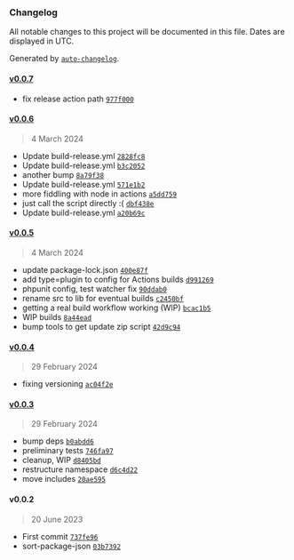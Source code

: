 ### Changelog

All notable changes to this project will be documented in this file. Dates are displayed in UTC.

Generated by [`auto-changelog`](https://github.com/CookPete/auto-changelog).

#### [v0.0.7](https://github.com/ideasonpurpose/media-library-plus-plugin/compare/v0.0.6...v0.0.7)

- fix release action path [`977f000`](https://github.com/ideasonpurpose/media-library-plus-plugin/commit/977f0000a630ceb059d65a61d52d4639f595dfdc)

#### [v0.0.6](https://github.com/ideasonpurpose/media-library-plus-plugin/compare/v0.0.5...v0.0.6)

> 4 March 2024

- Update build-release.yml [`2828fc8`](https://github.com/ideasonpurpose/media-library-plus-plugin/commit/2828fc8063785575fd37473567303167dd02de6a)
- Update build-release.yml [`b3c2052`](https://github.com/ideasonpurpose/media-library-plus-plugin/commit/b3c2052571c9e2c4c587c4d84e5643b30e512e9f)
- another bump [`8a79f38`](https://github.com/ideasonpurpose/media-library-plus-plugin/commit/8a79f38d04494f306abb386ec4ddf29ef6744611)
- Update build-release.yml [`571e1b2`](https://github.com/ideasonpurpose/media-library-plus-plugin/commit/571e1b2b2656fc784ffb183eaa81bc060efb39f7)
- more fiddling with node in actions [`a5dd759`](https://github.com/ideasonpurpose/media-library-plus-plugin/commit/a5dd7591093e874105c55c1481711193855444ba)
- just call the script directly :( [`dbf438e`](https://github.com/ideasonpurpose/media-library-plus-plugin/commit/dbf438e7b21111c2677e952a25f149a22f545dd8)
- Update build-release.yml [`a20b69c`](https://github.com/ideasonpurpose/media-library-plus-plugin/commit/a20b69c2283aa1a78e17d78177f5e6eea04ca179)

#### [v0.0.5](https://github.com/ideasonpurpose/media-library-plus-plugin/compare/v0.0.4...v0.0.5)

> 4 March 2024

- update package-lock.json [`400e87f`](https://github.com/ideasonpurpose/media-library-plus-plugin/commit/400e87f6e1566c70d95caee2043199f9db6fa4b5)
- add type=plugin to config for Actions builds [`d991269`](https://github.com/ideasonpurpose/media-library-plus-plugin/commit/d991269576212635a1e5602b5345ba71b20cb632)
- phpunit config, test watcher fix [`90ddab0`](https://github.com/ideasonpurpose/media-library-plus-plugin/commit/90ddab04c7a9663ad36f83465633f21cfabc49c2)
- rename src to lib for eventual builds [`c2450bf`](https://github.com/ideasonpurpose/media-library-plus-plugin/commit/c2450bff14dd294e793dbf35d15a56450fc1387d)
- getting a real build workflow working (WIP) [`bcac1b5`](https://github.com/ideasonpurpose/media-library-plus-plugin/commit/bcac1b5dc76c8f57530cca3cbf19002628bf6ca2)
- WIP builds [`8a44ead`](https://github.com/ideasonpurpose/media-library-plus-plugin/commit/8a44ead050091cffe19511242c60e693d2f2dfd7)
- bump tools to get update zip script [`42d9c94`](https://github.com/ideasonpurpose/media-library-plus-plugin/commit/42d9c9441d46f70cbc41e4f76e30fca3fa0c8e76)

#### [v0.0.4](https://github.com/ideasonpurpose/media-library-plus-plugin/compare/v0.0.3...v0.0.4)

> 29 February 2024

- fixing versioning [`ac04f2e`](https://github.com/ideasonpurpose/media-library-plus-plugin/commit/ac04f2e41ae11d192e63c054627c8197d30c6ae3)

#### [v0.0.3](https://github.com/ideasonpurpose/media-library-plus-plugin/compare/v0.0.2...v0.0.3)

> 29 February 2024

- bump deps [`b0abdd6`](https://github.com/ideasonpurpose/media-library-plus-plugin/commit/b0abdd670783b52587254a6f6c3040ec4c919c1d)
- preliminary tests [`746fa97`](https://github.com/ideasonpurpose/media-library-plus-plugin/commit/746fa97aad9404ddc42ff33e40de8a299a7f90b5)
- cleanup, WIP [`d8405bd`](https://github.com/ideasonpurpose/media-library-plus-plugin/commit/d8405bd62db5b75b77d9573286c6d6e6dbef3215)
- restructure namespace [`d6c4d22`](https://github.com/ideasonpurpose/media-library-plus-plugin/commit/d6c4d224b89d5348b5cd4f9b73d47a5d07c40899)
- move includes [`20ae595`](https://github.com/ideasonpurpose/media-library-plus-plugin/commit/20ae595756d8757f1dd704351590ba3a485f03f4)

#### v0.0.2

> 20 June 2023

- First commit [`737fe96`](https://github.com/ideasonpurpose/media-library-plus-plugin/commit/737fe96f3cf4c4445f84f3214e3208165d5c4a11)
- sort-package-json [`03b7392`](https://github.com/ideasonpurpose/media-library-plus-plugin/commit/03b7392c60dbdcddf12c455596f555aeedb77106)
